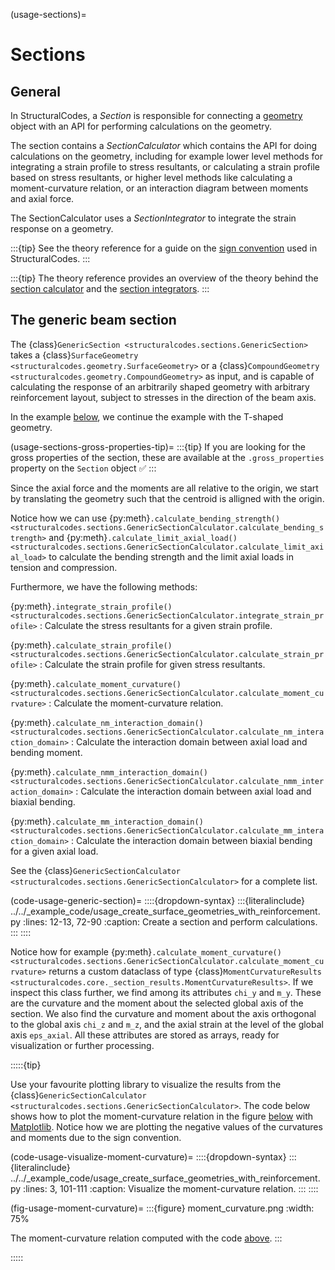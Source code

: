 (usage-sections)=
# Sections

## General

In StructuralCodes, a _Section_ is responsible for connecting a [geometry](#usage-geometries) object with an API for performing calculations on the geometry.

The section contains a _SectionCalculator_ which contains the API for doing calculations on the geometry, including for example lower level methods for integrating a strain profile to stress resultants, or calculating a strain profile based on stress resultants, or higher level methods like calculating a moment-curvature relation, or an interaction diagram between moments and axial force.

The SectionCalculator uses a _SectionIntegrator_ to integrate the strain response on a geometry.

:::{tip}
See the theory reference for a guide on the [sign convention](#theory-sign-convention) used in StructuralCodes.
:::

:::{tip}
The theory reference provides an overview of the theory behind the [section calculator](#theory-section-calculator) and the [section integrators](#theory-section-integrators).
:::

## The generic beam section

The {class}`GenericSection <structuralcodes.sections.GenericSection>` takes a {class}`SurfaceGeometry <structuralcodes.geometry.SurfaceGeometry>` or a {class}`CompoundGeometry <structuralcodes.geometry.CompoundGeometry>` as input, and is capable of calculating the response of an arbitrarily shaped geometry with arbitrary reinforcement layout, subject to stresses in the direction of the beam axis.

In the example [below](#code-usage-generic-section), we continue the example with the T-shaped geometry.

(usage-sections-gross-properties-tip)=
:::{tip}
If you are looking for the gross properties of the section, these are available at the `.gross_properties` property on the `Section` object ✅
:::

Since the axial force and the moments are all relative to the origin, we start by translating the geometry such that the centroid is alligned with the origin.

Notice how we can use {py:meth}`.calculate_bending_strength() <structuralcodes.sections.GenericSectionCalculator.calculate_bending_strength>` and {py:meth}`.calculate_limit_axial_load() <structuralcodes.sections.GenericSectionCalculator.calculate_limit_axial_load>` to calculate the bending strength and the limit axial loads in tension and compression.

Furthermore, we have the following methods:

{py:meth}`.integrate_strain_profile() <structuralcodes.sections.GenericSectionCalculator.integrate_strain_profile>`
: Calculate the stress resultants for a given strain profile.

{py:meth}`.calculate_strain_profile() <structuralcodes.sections.GenericSectionCalculator.calculate_strain_profile>`
: Calculate the strain profile for given stress resultants.

{py:meth}`.calculate_moment_curvature() <structuralcodes.sections.GenericSectionCalculator.calculate_moment_curvature>`
: Calculate the moment-curvature relation.

{py:meth}`.calculate_nm_interaction_domain() <structuralcodes.sections.GenericSectionCalculator.calculate_nm_interaction_domain>`
: Calculate the interaction domain between axial load and bending moment.

{py:meth}`.calculate_nmm_interaction_domain() <structuralcodes.sections.GenericSectionCalculator.calculate_nmm_interaction_domain>`
: Calculate the interaction domain between axial load and biaxial bending.

{py:meth}`.calculate_mm_interaction_domain() <structuralcodes.sections.GenericSectionCalculator.calculate_mm_interaction_domain>`
: Calculate the interaction domain between biaxial bending for a given axial load.

See the {class}`GenericSectionCalculator <structuralcodes.sections.GenericSectionCalculator>` for a complete list.

(code-usage-generic-section)=
::::{dropdown-syntax}
:::{literalinclude} ../../_example_code/usage_create_surface_geometries_with_reinforcement.py
:lines: 12-13, 72-90
:caption: Create a section and perform calculations.
:::
::::

Notice how for example {py:meth}`.calculate_moment_curvature() <structuralcodes.sections.GenericSectionCalculator.calculate_moment_curvature>` returns a custom dataclass of type {class}`MomentCurvatureResults <structuralcodes.core._section_results.MomentCurvatureResults>`. If we inspect this class further, we find among its attributes `chi_y` and `m_y`. These are the curvature and the moment about the selected global axis of the section. We also find the curvature and moment about the axis orthogonal to the global axis `chi_z` and `m_z`, and the axial strain at the level of the global axis `eps_axial`. All these attributes are stored as arrays, ready for visualization or further processing.

:::::{tip}

Use your favourite plotting library to visualize the results from the {class}`GenericSectionCalculator <structuralcodes.sections.GenericSectionCalculator>`. The code below shows how to plot the moment-curvature relation in the figure [below](#fig-usage-moment-curvature) with [Matplotlib](https://matplotlib.org/). Notice how we are plotting the negative values of the curvatures and moments due to the sign convention.

(code-usage-visualize-moment-curvature)=
::::{dropdown-syntax}
:::{literalinclude} ../../_example_code/usage_create_surface_geometries_with_reinforcement.py
:lines: 3, 101-111
:caption: Visualize the moment-curvature relation.
:::
::::

(fig-usage-moment-curvature)=
:::{figure} moment_curvature.png
:width: 75%

The moment-curvature relation computed with the code [above](#code-usage-generic-section).
:::

:::::